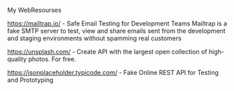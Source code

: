 My WebResourses

https://mailtrap.io/ - Safe Email Testing for Development Teams
Mailtrap is a fake SMTP server to test, view and share emails sent from the development and staging environments without spamming real customers

https://unsplash.com/ -  Create API with the largest open collection of high-quality photos. For free.

https://jsonplaceholder.typicode.com/ - Fake Online REST API for Testing and Prototyping 

